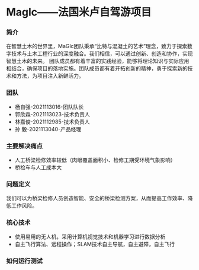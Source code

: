 ﻿# Maglc——法国米卢自驾游项目
### 简介
在智慧土木的世界里，MaGlc团队秉承“比特与混凝土的艺术”理念，致力于探索数字技术与土木工程行业的深度融合。我们相信，可以通过创新、创造和协作，实现智慧土木的未来。
团队成员都有着丰富的实践经验，能够将理论知识与实际应用相结合，确保项目的落地实施。团队成员都有着开拓创新的精神，勇于探索新的技术和方法，为项目注入新鲜活力。
### 团队
- 杨自强-2021113016-团队队长
- 郭欣森-2021113023-技术负责人
- 林嘉俊-2021112985-技术负责人
- 孙  毅-2021113040-产品经理
### 主要解决痛点
- 人工桥梁检修效率较低（肉眼覆盖面积小、检修工期受环境气象影响）
- 桥检车与人工成本大
### 问题定义
我们可以为桥梁检修人员创造智能、安全的桥梁检测方案，从而提高工作效率、降低工作风险。
### 核心技术
- 使用易用的无人机，采用计算机视觉技术和机器学习进行数据分析
- 自主飞行算法、远程操作；SLAM技术自主导航，自主避障，自主飞行
### 如何运行测试
